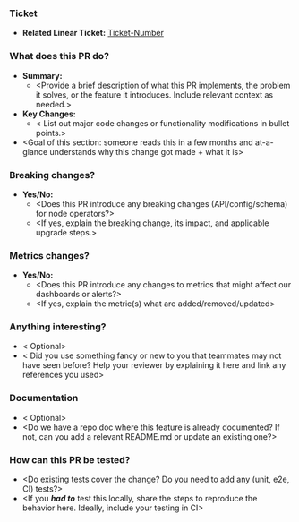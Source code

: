 ### Ticket
- **Related Linear Ticket:** [Ticket-Number](link)

### What does this PR do?
- **Summary:** 
  - <Provide a brief description of what this PR implements, the problem it solves, or the feature it introduces. Include relevant context as needed.>
- **Key Changes:**
  - < List out major code changes or functionality modifications in bullet points.>
- <Goal of this section: someone reads this in a few months and at-a-glance understands why this change got made + what it is>

### Breaking changes?
- **Yes/No:** 
  - <Does this PR introduce any breaking changes (API/config/schema) for node operators?>
  - <If yes, explain the breaking change, its impact, and applicable upgrade steps.> 

### Metrics changes?
- **Yes/No:** 
  - <Does this PR introduce any changes to metrics that might affect our dashboards or alerts?>
  - <If yes, explain the metric(s) what are added/removed/updated> 

### Anything interesting?
  - < Optional>
  - < Did you use something fancy or new to you that teammates may not have seen before? Help your reviewer by explaining it here and link any references you used>

### Documentation
- < Optional>
- <Do we have a repo doc where this feature is already documented? If not, can you add a relevant README.md or update an existing one?>

### How can this PR be tested?
- <Do existing tests cover the change? Do you need to add any (unit, e2e, CI) tests?>
- <If you **_had to_** test this locally, share the steps to reproduce the behavior here. Ideally, include your testing in CI>
